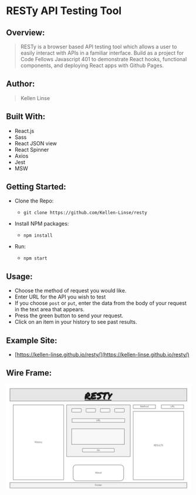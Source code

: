 # RESTy API Testing Tool

## Overview:

> RESTy is a browser based API testing tool which allows a user to easily interact with APIs in a familiar interface. Build as a project for Code Fellows Javascript 401 to demonstrate React hooks, functional components, and deploying React apps with Github Pages.

## Author:

> Kellen Linse

## Built With:

- React.js
- Sass
- React JSON view
- React Spinner 
- Axios 
- Jest
- MSW

## Getting Started:

- Clone the Repo:
  - `git clone https://github.com/Kellen-Linse/resty`

- Install NPM packages:
  - `npm install`

- Run:
  - `npm start`

## Usage:

- Choose the method of request you would like.
- Enter URL for the API you wish to test
- If you choose `post` or `put`, enter the data from the body of your request in the text area that appears.
- Press the green button to send your request.
- Click on an item in your history to see past results.

## Example Site:

- [https://kellen-linse.github.io/resty/](https://kellen-linse.github.io/resty/)


## Wire Frame:

![Wireframe](wire-frame.jpg)